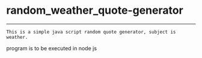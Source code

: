 # random_weather_quote-generator
---
```
This is a simple java script random quote generator, subject is weather.
```
program is to be executed in node js
